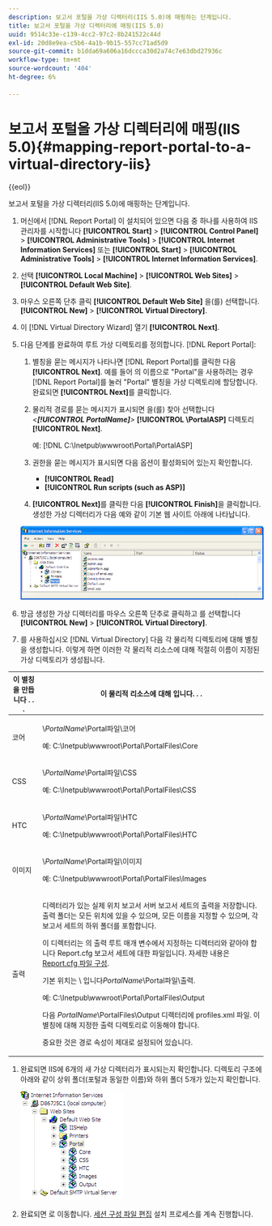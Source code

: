 ```yaml
---
description: 보고서 포털을 가상 디렉터리(IIS 5.0)에 매핑하는 단계입니다.
title: 보고서 포털을 가상 디렉터리에 매핑(IIS 5.0)
uuid: 9514c33e-c139-4cc2-97c2-8b241522c44d
exl-id: 20d8e9ea-c5b6-4a1b-9b15-557cc71ad5d9
source-git-commit: b1dda69a606a16dccca30d2a74c7e63dbd27936c
workflow-type: tm+mt
source-wordcount: '404'
ht-degree: 6%

---
```


# 보고서 포털을 가상 디렉터리에 매핑(IIS 5.0){#mapping-report-portal-to-a-virtual-directory-iis}

{{eol}}

보고서 포털을 가상 디렉터리(IIS 5.0)에 매핑하는 단계입니다.

1. 머신에서 [!DNL Report Portal] 이 설치되어 있으면 다음 중 하나를 사용하여 IIS 관리자를 시작합니다 **[!UICONTROL Start]** > **[!UICONTROL Control Panel]** > **[!UICONTROL Administrative Tools]** > **[!UICONTROL Internet Information Services]** 또는 **[!UICONTROL Start]** > **[!UICONTROL Administrative Tools]** > **[!UICONTROL Internet Information Services]**.

1. 선택 **[!UICONTROL Local Machine]** > **[!UICONTROL Web Sites]** > **[!UICONTROL Default Web Site]**.

1. 마우스 오른쪽 단추 클릭 **[!UICONTROL Default Web Site]** 을(를) 선택합니다. **[!UICONTROL New]** > **[!UICONTROL Virtual Directory]**.

1. 이 [!DNL Virtual Directory Wizard] 열기 **[!UICONTROL Next]**.

1. 다음 단계를 완료하여 루트 가상 디렉토리를 정의합니다. [!DNL Report Portal]:

   1. 별칭을 묻는 메시지가 나타나면 [!DNL Report Portal]를 클릭한 다음 **[!UICONTROL Next]**. 예를 들어 의 이름으로 &quot;Portal&quot;을 사용하려는 경우 [!DNL Report Portal]를 눌러 &quot;Portal&quot; 별칭을 가상 디렉토리에 할당합니다. 완료되면 **[!UICONTROL Next]**&#x200B;를 클릭합니다.

   1. 물리적 경로를 묻는 메시지가 표시되면 을(를) 찾아 선택합니다 *&lt;**[!UICONTROL PortalName]**>* **[!UICONTROL \PortalASP]** 디렉토리 **[!UICONTROL Next]**.

      예: [!DNL C:\Inetpub\wwwroot\Portal\PortalASP]

   1. 권한을 묻는 메시지가 표시되면 다음 옵션이 활성화되어 있는지 확인합니다.

      * **[!UICONTROL Read]**
      * **[!UICONTROL Run scripts (such as ASP)]**
   1. **[!UICONTROL Next]**&#x200B;를 클릭한 다음 **[!UICONTROL Finish]**&#x200B;을 클릭합니다. 생성한 가상 디렉터리가 다음 예와 같이 기본 웹 사이트 아래에 나타납니다.

   ![](assets/RptPort_scrn_VirDirManual.png)

1. 방금 생성한 가상 디렉터리를 마우스 오른쪽 단추로 클릭하고 를 선택합니다 **[!UICONTROL New]** > **[!UICONTROL Virtual Directory]**.

1. 를 사용하십시오 [!DNL Virtual Directory] 다음 각 물리적 디렉토리에 대해 별칭을 생성합니다. 이렇게 하면 이러한 각 물리적 리소스에 대해 적절히 이름이 지정된 가상 디렉토리가 생성됩니다.

<table id="table_B2E04423C20F40CAA8EDA3FCBA210AA2"> 
 <thead> 
  <tr> 
   <th colname="col1" class="entry"> 이 별칭을 만듭니다 . . . </th> 
   <th colname="col2" class="entry"> 이 물리적 리소스에 대해 입니다. . . </th> 
  </tr>
 </thead>
 <tbody> 
  <tr> 
   <td colname="col1"> 코어 </td> 
   <td colname="col2"> <p>\<i>PortalName</i>\Portal파일\코어 </p> <p>예: <span class="filepath"> C:\Inetpub\wwwroot\Portal\PortalFiles\Core</span> </p> </td> 
  </tr> 
  <tr> 
   <td colname="col1"> CSS </td> 
   <td colname="col2"> <p>\<i>PortalName</i>\Portal파일\CSS </p> <p>예: <span class="filepath"> C:\Inetpub\wwwroot\Portal\PortalFiles\CSS</span> </p> </td> 
  </tr> 
  <tr> 
   <td colname="col1"> HTC </td> 
   <td colname="col2"> <p>\<i>PortalName</i>\Portal파일\HTC </p> <p>예: <span class="filepath"> C:\Inetpub\wwwroot\Portal\PortalFiles\HTC</span> </p> </td> 
  </tr> 
  <tr> 
   <td colname="col1"> 이미지 </td> 
   <td colname="col2"> <p>\<i>PortalName</i>\Portal파일\이미지 </p> <p>예: <span class="filepath"> C:\Inetpub\wwwroot\Portal\PortalFiles\Images</span> </p> </td> 
  </tr> 
  <tr> 
   <td colname="col1"> 출력 </td> 
   <td colname="col2"> <p>디렉터리가 있는 실제 위치 <span class="keyword"> 보고서 서버</span> 보고서 세트의 출력을 저장합니다. 출력 폴더는 모든 위치에 있을 수 있으며, 모든 이름을 지정할 수 있으며, 각 보고서 세트의 하위 폴더를 포함합니다. </p> <p>이 디렉터리는 의 출력 루트 매개 변수에서 지정하는 디렉터리와 같아야 합니다 <span class="filepath"> Report.cfg</span> 보고서 세트에 대한 파일입니다. 자세한 내용은 <a href="../../../../home/c-rpt-oview/c-admin-rpt/c-config-rpt-files.md#concept-cf4b95344fcb4c8c877db91e5f1d345d"> Report.cfg 파일 구성</a>. </p> <p>기본 위치는 \ 입니다<i>PortalName</i>\Portal파일\출력. </p> <p>예: <span class="filepath"> C:\Inetpub\wwwroot\Portal\PortalFiles\Output</span> </p> <p>다음 <i>PortalName</i>\PortalFiles\Output 디렉터리에 <span class="filepath"> profiles.xml</span> 파일. 이 별칭에 대해 지정한 출력 디렉토리로 이동해야 합니다. </p> <p>중요한 것은 <span class="wintitle"> 경로</span> 속성이 제대로 설정되어 있습니다. </p> </td> 
  </tr> 
 </tbody> 
</table>

1. 완료되면 IIS에 6개의 새 가상 디렉터리가 표시되는지 확인합니다. 디렉토리 구조에 아래와 같이 상위 폴더(포털과 동일한 이름)와 하위 폴더 5개가 있는지 확인합니다.

   ![](assets/rptPort_scrn_VirDirs_Installed.png)

1. 완료되면 로 이동합니다. [세션 구성 파일 편집](../../../../home/c-rpt-oview/c-install-rpt-port/t-edit-sess-config-file.md#task-cf11c3a780bd4936afd3f64a6b30afc7) 설치 프로세스를 계속 진행합니다.
